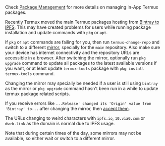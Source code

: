 Check [Package Management](https://wiki.termux.com/wiki/Package_Management) for more details on managing In-App Termux packages.

Recently Termux moved the main Termux packages hosting from [Bintray to IPFS](https://github.com/termux/termux-packages/issues/6348). This may have created problems for users while running package installation and update commands with `pkg` or `apt`.

If `pkg` or `apt` commands are failing for you, then run `termux-change-repo` and switch to a different [mirror](https://github.com/termux/termux-packages/wiki/Mirrors), specially for the `main` repository. Also make sure your device has internet connectivity and the repository URLs are accessible in a browser. After switching the mirror, optionally run `pkg upgrade` command to update all packages to the latest available versions if you want, or at least update `termux-tools` package with `pkg install termux-tools` command.

Changing the mirror may specially be needed if a user is still using `bintray` as the mirror or `pkg upgrade` command hasn't been run in a while to update termux package related scripts.

If you receive errors like `...Release' changed its 'Origin' value from 'Bintray' to...` after changing the mirror, then [accept them](https://github.com/termux/termux-packages/issues/6455).

The URLs changing to weird characters with `ipfs.io`, `10.via0.com` or `dweb.link` as the domain is normal due to IPFS usage.

Note that during certain times of the day, some mirrors may not be available, so either wait or switch to a different mirror.